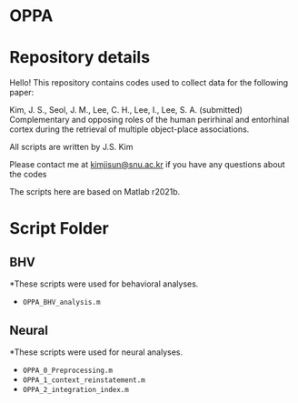 # OPPA

# Repository details
Hello!
This repository contains codes used to collect data for the following paper:

Kim, J. S., Seol, J. M., Lee, C. H., Lee, I., Lee, S. A. (submitted) Complementary and opposing roles of the human perirhinal and entorhinal cortex during the retrieval of multiple object-place associations.

All scripts are written by J.S. Kim

Please contact me at kimjisun@snu.ac.kr if you have any questions about the codes

The scripts here are based on Matlab r2021b.

# Script Folder
## BHV
*These scripts were used for behavioral analyses.

- `OPPA_BHV_analysis.m`

## Neural
*These scripts were used for neural analyses.

- `OPPA_0_Preprocessing.m`
- `OPPA_1_context_reinstatement.m`
- `OPPA_2_integration_index.m`
